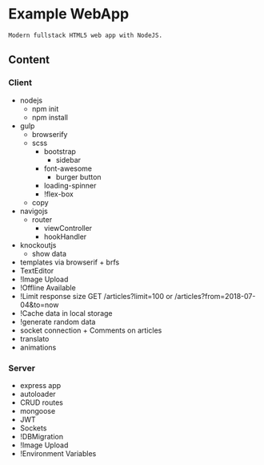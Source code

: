 # Example WebApp

`Modern fullstack HTML5 web app with NodeJS.`

## Content

### Client
* nodejs
    - npm init
    - npm install
* gulp 
    - browserify
    - scss
        - bootstrap
            - sidebar
        - font-awesome
            - burger button
        - loading-spinner
        - !flex-box
    - copy
* navigojs
    - router
        - viewController
        - hookHandler
* knockoutjs
    - show data
* templates via browserif + brfs
* TextEditor
* !Image Upload
* !Offline Available
* !Limit response size GET /articles?limit=100 or /articles?from=2018-07-04&to=now
* !Cache data in local storage
* !generate random data
* socket connection + Comments on articles
* translato
* animations

### Server

* express app
* autoloader
* CRUD routes
* mongoose
* JWT
* Sockets
* !DBMigration
* !Image Upload
* !Environment Variables